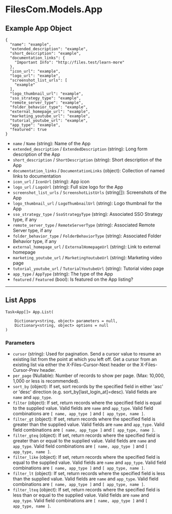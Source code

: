 # FilesCom.Models.App

## Example App Object

```
{
  "name": "example",
  "extended_description": "example",
  "short_description": "example",
  "documentation_links": {
    "Important Info": "http://files.test/learn-more"
  },
  "icon_url": "example",
  "logo_url": "example",
  "screenshot_list_urls": [
    "example"
  ],
  "logo_thumbnail_url": "example",
  "sso_strategy_type": "example",
  "remote_server_type": "example",
  "folder_behavior_type": "example",
  "external_homepage_url": "example",
  "marketing_youtube_url": "example",
  "tutorial_youtube_url": "example",
  "app_type": "example",
  "featured": true
}
```

* `name` / `Name`  (string): Name of the App
* `extended_description` / `ExtendedDescription`  (string): Long form description of the App
* `short_description` / `ShortDescription`  (string): Short description of the App
* `documentation_links` / `DocumentationLinks`  (object): Collection of named links to documentation
* `icon_url` / `IconUrl`  (string): App icon
* `logo_url` / `LogoUrl`  (string): Full size logo for the App
* `screenshot_list_urls` / `ScreenshotListUrls`  (string[]): Screenshots of the App
* `logo_thumbnail_url` / `LogoThumbnailUrl`  (string): Logo thumbnail for the App
* `sso_strategy_type` / `SsoStrategyType`  (string): Associated SSO Strategy type, if any
* `remote_server_type` / `RemoteServerType`  (string): Associated Remote Server type, if any
* `folder_behavior_type` / `FolderBehaviorType`  (string): Associated Folder Behavior type, if any
* `external_homepage_url` / `ExternalHomepageUrl`  (string): Link to external homepage
* `marketing_youtube_url` / `MarketingYoutubeUrl`  (string): Marketing video page
* `tutorial_youtube_url` / `TutorialYoutubeUrl`  (string): Tutorial video page
* `app_type` / `AppType`  (string): The type of the App
* `featured` / `Featured`  (bool): Is featured on the App listing?


---

## List Apps

```
Task<App[]> App.List(
    
    Dictionary<string, object> parameters = null,
    Dictionary<string, object> options = null
)
```

### Parameters

* `cursor` (string): Used for pagination.  Send a cursor value to resume an existing list from the point at which you left off.  Get a cursor from an existing list via either the X-Files-Cursor-Next header or the X-Files-Cursor-Prev header.
* `per_page` (Nullable<Int64>): Number of records to show per page.  (Max: 10,000, 1,000 or less is recommended).
* `sort_by` (object): If set, sort records by the specified field in either 'asc' or 'desc' direction (e.g. sort_by[last_login_at]=desc). Valid fields are `name` and `app_type`.
* `filter` (object): If set, return records where the specified field is equal to the supplied value. Valid fields are `name` and `app_type`. Valid field combinations are `[ name, app_type ]` and `[ app_type, name ]`.
* `filter_gt` (object): If set, return records where the specified field is greater than the supplied value. Valid fields are `name` and `app_type`. Valid field combinations are `[ name, app_type ]` and `[ app_type, name ]`.
* `filter_gteq` (object): If set, return records where the specified field is greater than or equal to the supplied value. Valid fields are `name` and `app_type`. Valid field combinations are `[ name, app_type ]` and `[ app_type, name ]`.
* `filter_like` (object): If set, return records where the specified field is equal to the supplied value. Valid fields are `name` and `app_type`. Valid field combinations are `[ name, app_type ]` and `[ app_type, name ]`.
* `filter_lt` (object): If set, return records where the specified field is less than the supplied value. Valid fields are `name` and `app_type`. Valid field combinations are `[ name, app_type ]` and `[ app_type, name ]`.
* `filter_lteq` (object): If set, return records where the specified field is less than or equal to the supplied value. Valid fields are `name` and `app_type`. Valid field combinations are `[ name, app_type ]` and `[ app_type, name ]`.
